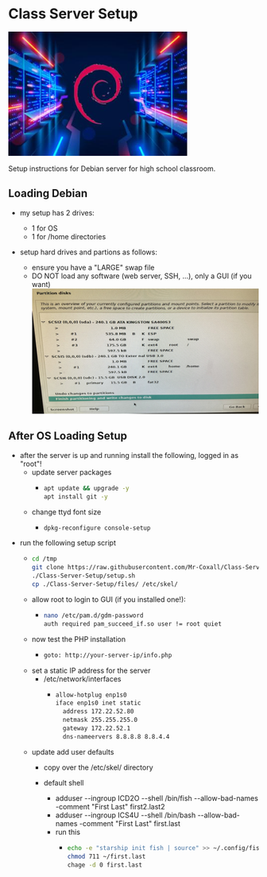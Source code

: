 # Class Server Setup

![Deban Server image](./images/debian%20_server.jpg)

Setup instructions for Debian server for high school classroom.

## Loading Debian

- my setup has 2 drives:
  - 1 for OS
  - 1 for /home directories

- setup hard drives and partions as follows:
  - ensure you have a "LARGE" swap file
  - DO NOT load any software (web server, SSH, ...), only a GUI (if you want)
![Debian Server Partition setup](./images/Debian_drive_partion_setup.jpg)

## After OS Loading Setup

- after the server is up and running install the following, logged in as "root"!
  - update server packages
    - ```sh
      apt update && upgrade -y
      apt install git -y
      ```
  - change ttyd font size
    - ```sh
      dpkg-reconfigure console-setup
      ```
- run the following setup script
  - ```sh
    cd /tmp
    git clone https://raw.githubusercontent.com/Mr-Coxall/Class-Server-Setup/main/setup.sh
    ./Class-Server-Setup/setup.sh
    cp ./Class-Server-Setup/files/ /etc/skel/
    ```
  - allow root to login to GUI (if you installed one!):
    - ```sh
      nano /etc/pam.d/gdm-password
      auth required pam_succeed_if.so user != root quiet
      ```
  - now test the PHP installation
    - ```sh
      goto: http://your-server-ip/info.php
      ```
  - set a static IP address for the server
    - /etc/network/interfaces
      - ```sh
        allow-hotplug enp1s0
        iface enp1s0 inet static
          address 172.22.52.80
          netmask 255.255.255.0
          gateway 172.22.52.1
          dns-nameervers 8.8.8.8 8.8.4.4
        ```
  - update add user defaults
    - copy over the /etc/skel/ directory

    - default shell
      - adduser --ingroup ICD2O --shell /bin/fish --allow-bad-names -comment "First Last" first2.last2
      - adduser --ingroup ICS4U --shell /bin/bash --allow-bad-names -comment "First Last" first.last
      - run this
        - ```sh
          echo -e "starship init fish | source" >> ~/.config/fish/config.fish
          chmod 711 ~/first.last
          chage -d 0 first.last
          ```
